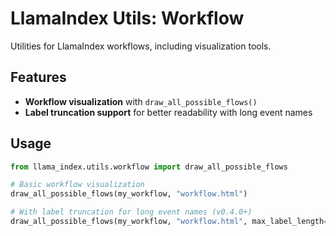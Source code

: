 # LlamaIndex Utils: Workflow

Utilities for LlamaIndex workflows, including visualization tools.

## Features

- **Workflow visualization** with `draw_all_possible_flows()`
- **Label truncation support** for better readability with long event names

## Usage

```python
from llama_index.utils.workflow import draw_all_possible_flows

# Basic workflow visualization
draw_all_possible_flows(my_workflow, "workflow.html")

# With label truncation for long event names (v0.4.0+)
draw_all_possible_flows(my_workflow, "workflow.html", max_label_length=15)
```
